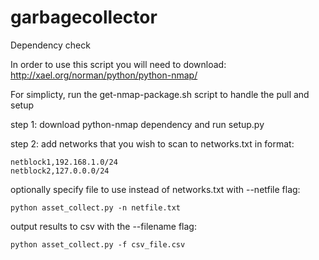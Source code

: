 # garbagecollector

Dependency check

In order to use this script you will need to download:
http://xael.org/norman/python/python-nmap/

For simplicty, run the get-nmap-package.sh script to handle the pull and setup

step 1:
download python-nmap dependency and run setup.py 

step 2: 
add networks that you wish to scan to networks.txt
in format:
```
netblock1,192.168.1.0/24
netblock2,127.0.0.0/24
```

optionally specify file to use instead of networks.txt with --netfile flag:
```
python asset_collect.py -n netfile.txt
```

output results to csv with the --filename flag:
```
python asset_collect.py -f csv_file.csv
```
